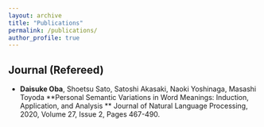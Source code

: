 ```yaml
---
layout: archive
title: "Publications"
permalink: /publications/
author_profile: true
---
```


## Journal (Refereed) 
- __Daisuke Oba__, Shoetsu Sato, Satoshi Akasaki, Naoki Yoshinaga, Masashi Toyoda 
**Personal Semantic Variations in Word Meanings: Induction, Application, and Analysis ** 
Journal of Natural Language Processing, 2020, Volume 27, Issue 2, Pages 467-490. 
